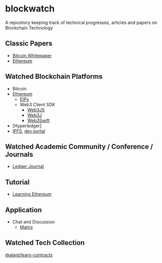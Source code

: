 # blockwatch
A repository keeping track of technical progresses, articles and papers on Blockchain Technology

## Classic Papers
- [Bitcoin Whitepaper](https://bitcoin.org/bitcoin.pdf)
- [Ethereum](https://github.com/ethereum/wiki/wiki/White-Paper)

## Watched Blockchain Platforms
- Bitcoin
- [Ethereum](https://ethereum.org/)
  - [EIPs](https://eips.ethereum.org/)
  - Web3 Client SDK
    - [Web3JS](https://github.com/ethereum/web3.js)
    - [Web3J](https://github.com/web3j/web3j)
    - [Web3Swift](https://github.com/BANKEX/web3swift)
- [Hyperledger]
- [IPFS](https://ipfs.io/), [dev portal](https://github.com/ipfs)

## Watched Academic Community / Conference / Journals
- [Ledger Journal](https://ledgerjournal.org/ojs/index.php/ledger)

## Tutorial 
 - [Learning Ethereum](https://ethereumbook.info/)

## Application
- Chat and Discussion
  - [Matrix](https://matrix.org)

## Watched Tech Collection
[@alant/learn-contracts](https://github.com/alant/learn-contracts)
